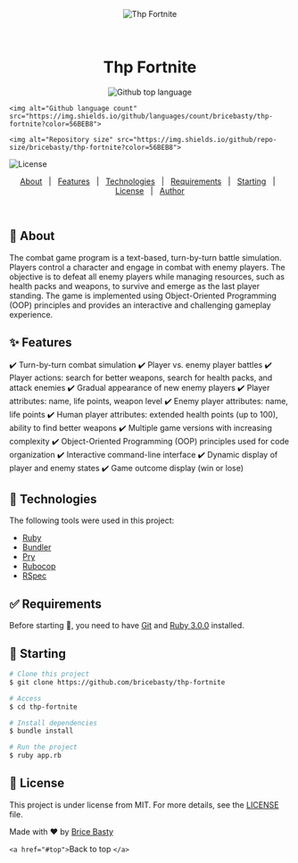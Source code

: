 <div align="center" id="top"> 
  <img src="./.github/app.gif" alt="Thp Fortnite" />

&#xa0;

<!-- <a href="https://thpfortnite.netlify.app">Demo</a> -->

</div>

<h1 align="center">Thp Fortnite</h1>

<p align="center">
  <img alt="Github top language" src="https://img.shields.io/github/languages/top/{{YOUR_GITHUB_USERNAME}}/thp-fortnite?color=56BEB8">

`<img alt="Github language count" src="https://img.shields.io/github/languages/count/bricebasty/thp-fortnite?color=56BEB8">`

`<img alt="Repository size" src="https://img.shields.io/github/repo-size/bricebasty/thp-fortnite?color=56BEB8">`

<img alt="License" src="https://img.shields.io/github/license/{{YOUR_GITHUB_USERNAME}}/thp-fortnite?color=56BEB8">

<!-- <img alt="Github issues" src="https://img.shields.io/github/issues/{{YOUR_GITHUB_USERNAME}}/thp-fortnite?color=56BEB8" /> -->

<!-- <img alt="Github forks" src="https://img.shields.io/github/forks/{{YOUR_GITHUB_USERNAME}}/thp-fortnite?color=56BEB8" /> -->

<!-- <img alt="Github stars" src="https://img.shields.io/github/stars/{{YOUR_GITHUB_USERNAME}}/thp-fortnite?color=56BEB8" /> -->

</p>

<!-- Status -->

<!-- <h4 align="center">
	🚧  Thp Fortnite 🚀 Under construction...  🚧
</h4>

<hr> -->

<p align="center">
  <a href="#dart-about">About</a>   |   
  <a href="#sparkles-features">Features</a>   |  
  <a href="#rocket-technologies">Technologies</a>   |  
  <a href="#white_check_mark-requirements">Requirements</a>   |  
  <a href="#checkered_flag-starting">Starting</a>   |  
  <a href="#memo-license">License</a>   |  
  <a href="https://github.com/{{YOUR_GITHUB_USERNAME}}" target="_blank">Author</a>
</p>

<br>

## 🎯 About

The combat game program is a text-based, turn-by-turn battle simulation. Players control a character and engage in combat with enemy players. The objective is to defeat all enemy players while managing resources, such as health packs and weapons, to survive and emerge as the last player standing. The game is implemented using Object-Oriented Programming (OOP) principles and provides an interactive and challenging gameplay experience.

## ✨ Features

✔️ Turn-by-turn combat simulation
✔️ Player vs. enemy player battles
✔️ Player actions: search for better weapons, search for health packs, and attack enemies
✔️ Gradual appearance of new enemy players
✔️ Player attributes: name, life points, weapon level
✔️ Enemy player attributes: name, life points
✔️ Human player attributes: extended health points (up to 100), ability to find better weapons
✔️ Multiple game versions with increasing complexity
✔️ Object-Oriented Programming (OOP) principles used for code organization
✔️ Interactive command-line interface
✔️ Dynamic display of player and enemy states
✔️ Game outcome display (win or lose)

## 🚀 Technologies

The following tools were used in this project:

- [Ruby](https://www.ruby-lang.org/en/)
- [Bundler](https://bundler.io/)
- [Pry](https://github.com/pry/pry)
- [Rubocop](https://github.com/rubocop/rubocop)
- [RSpec](https://rspec.info/)

## ✅ Requirements

Before starting 🏁, you need to have [Git](https://git-scm.com) and [Ruby 3.0.0](https://www.ruby-lang.org/en/) installed.

## 🏁 Starting

```bash
# Clone this project
$ git clone https://github.com/bricebasty/thp-fortnite

# Access
$ cd thp-fortnite

# Install dependencies
$ bundle install

# Run the project
$ ruby app.rb
```

## 📝 License

This project is under license from MIT. For more details, see the [LICENSE](LICENSE.md) file.

Made with ❤️ by [Brice Basty](https://github.com/bricebasty)

`<a href="#top">`Back to top `</a>`
